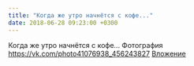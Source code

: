 ```yaml
---
title: "Когда же утро начнётся с кофе..."
date: 2018-06-28 09:23:00 +0300
---
```


Когда же утро начнётся с кофе...
Фотография
<a class="vk-attach" href="https://vk.com/photo41076938_456243827">https://vk.com/photo41076938_456243827</a>
<a class="vk-attach" href="https://vk.com/photo41076938_456243827">Вложение</a>
